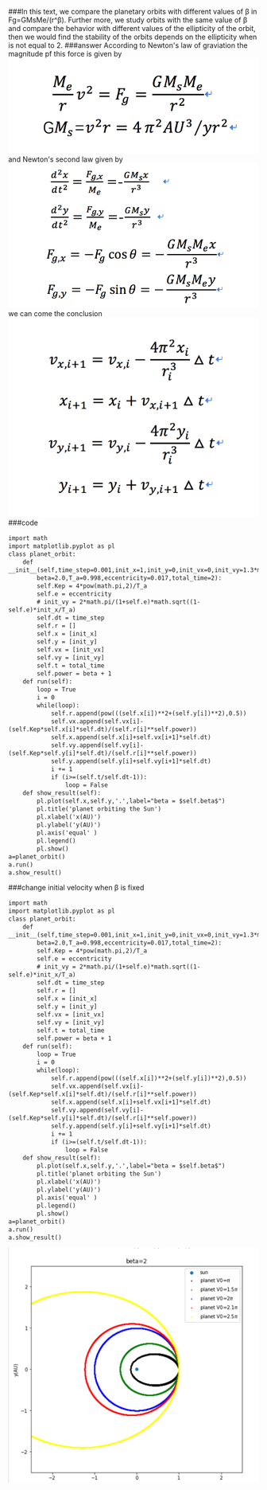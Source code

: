###In this text, we compare the planetary orbits with different values of β in Fg=GMsMe/(r^β). Further more, we study orbits with the same value of β and compare the behavior with different values of the ellipticity of the orbit, then we would find the stability of the orbits depends on the ellipticity when is not equal to 2.
###answer
According to Newton's law of graviation the magnitude pf this force is given by<br>
![](https://github.com/chenzhuo316/Compuational_physics_N2014301020138/blob/master/gif/QQ20171118-145857%402x.png)<br>
and Newton's second law given by<br>
![](https://github.com/chenzhuo316/Compuational_physics_N2014301020138/blob/master/gif/QQ20171118-145930%402x.png)<br>
we can come the conclusion<br>
![](https://github.com/chenzhuo316/Compuational_physics_N2014301020138/blob/master/gif/QQ20171118-145940%402x.png)<br>
###code
```
import math
import matplotlib.pyplot as pl
class planet_orbit:
    def __init__(self,time_step=0.001,init_x=1,init_y=0,init_vx=0,init_vy=1.3*math.pi,
        beta=2.0,T_a=0.998,eccentricity=0.017,total_time=2):
        self.Kep = 4*pow(math.pi,2)/T_a
        self.e = eccentricity
        # init_vy = 2*math.pi/(1+self.e)*math.sqrt((1-self.e)*init_x/T_a)
        self.dt = time_step
        self.r = []
        self.x = [init_x]
        self.y = [init_y]
        self.vx = [init_vx]
        self.vy = [init_vy]
        self.t = total_time
        self.power = beta + 1
    def run(self):
        loop = True
        i = 0
        while(loop):
            self.r.append(pow(((self.x[i])**2+(self.y[i])**2),0.5))
            self.vx.append(self.vx[i]-(self.Kep*self.x[i]*self.dt)/(self.r[i]**self.power))
            self.x.append(self.x[i]+self.vx[i+1]*self.dt)
            self.vy.append(self.vy[i]-(self.Kep*self.y[i]*self.dt)/(self.r[i]**self.power))
            self.y.append(self.y[i]+self.vy[i+1]*self.dt)
            i += 1
            if (i>=(self.t/self.dt-1)):
                loop = False
    def show_result(self):
        pl.plot(self.x,self.y,'.',label="beta = $self.beta$")
        pl.title('planet orbiting the Sun')
        pl.xlabel('x(AU)')
        pl.ylabel('y(AU)')
        pl.axis('equal' )
        pl.legend()
        pl.show()
a=planet_orbit()
a.run()
a.show_result()
```
###change initial velocity when β is fixed
```
import math
import matplotlib.pyplot as pl
class planet_orbit:
    def __init__(self,time_step=0.001,init_x=1,init_y=0,init_vx=0,init_vy=1.3*math.pi,
        beta=2.0,T_a=0.998,eccentricity=0.017,total_time=2):
        self.Kep = 4*pow(math.pi,2)/T_a
        self.e = eccentricity
        # init_vy = 2*math.pi/(1+self.e)*math.sqrt((1-self.e)*init_x/T_a)
        self.dt = time_step
        self.r = []
        self.x = [init_x]
        self.y = [init_y]
        self.vx = [init_vx]
        self.vy = [init_vy]
        self.t = total_time
        self.power = beta + 1
    def run(self):
        loop = True
        i = 0
        while(loop):
            self.r.append(pow(((self.x[i])**2+(self.y[i])**2),0.5))
            self.vx.append(self.vx[i]-(self.Kep*self.x[i]*self.dt)/(self.r[i]**self.power))
            self.x.append(self.x[i]+self.vx[i+1]*self.dt)
            self.vy.append(self.vy[i]-(self.Kep*self.y[i]*self.dt)/(self.r[i]**self.power))
            self.y.append(self.y[i]+self.vy[i+1]*self.dt)
            i += 1
            if (i>=(self.t/self.dt-1)):
                loop = False
    def show_result(self):
        pl.plot(self.x,self.y,'.',label="beta = $self.beta$")
        pl.title('planet orbiting the Sun')
        pl.xlabel('x(AU)')
        pl.ylabel('y(AU)')
        pl.axis('equal' )
        pl.legend()
        pl.show()
a=planet_orbit()
a.run()
a.show_result()
```
![](https://github.com/chenzhuo316/Compuational_physics_N2014301020138/blob/master/gif/QQ20171118-152430%402x.png)
